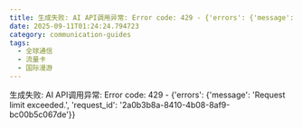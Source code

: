 ```yaml
---
title: 生成失败: AI API调用异常: Error code: 429 - {'errors': {'message': 'Request limit exceeded.', 'request_id': '3db6e340-035e-497a-8275-7440909654c1'}}
date: 2025-09-11T01:24:24.794723
category: communication-guides
tags:
  - 全球通信
  - 流量卡
  - 国际漫游
---
```


生成失败: AI API调用异常: Error code: 429 - {'errors': {'message': 'Request limit exceeded.', 'request_id': '2a0b3b8a-8410-4b08-8af9-bc00b5c067de'}}